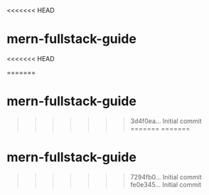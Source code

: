 <<<<<<< HEAD
# mern-fullstack-guide
<<<<<<< HEAD

=======
# mern-fullstack-guide
>>>>>>> 3d4f0ea... Initial commit
=======
=======
# mern-fullstack-guide

>>>>>>> 7294fb0... Initial commit
>>>>>>> fe0e345... Initial commit

